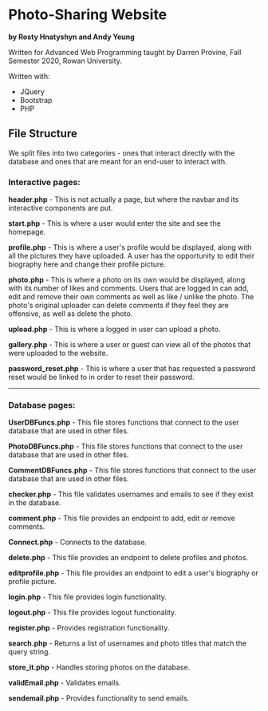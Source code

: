 # Photo-Sharing Website
**by Rosty Hnatyshyn and Andy Yeung**

Written for Advanced Web Programming taught by Darren Provine, Fall Semester 2020, Rowan University.

Written with:
- JQuery 
- Bootstrap
- PHP

## File Structure
We split files into two categories - ones that interact directly with the database and ones that are meant for an end-user to interact with.

### Interactive pages:

**header.php** - This is not actually a page, but where the navbar and its interactive components are put.

**start.php** - This is where a user would enter the site and see the homepage.

**profile.php** - This is where a user's profile would be displayed, along with all the pictures they have uploaded. A user has the opportunity to edit their biography here and change their profile picture.

**photo.php** - This is where a photo on its own would be displayed, along with its number of likes and comments. Users that are logged in can add, edit and remove their own comments as well as like / unlike the photo. The photo's original uploader can delete comments if they feel they are offensive, as well as delete the photo.

**upload.php** - This is where a logged in user can upload a photo.

**gallery.php** - This is where a user or guest can view all of the photos that were uploaded to the website.

**password_reset.php** - This is where a user that has requested a password reset would be linked to in order to reset their password.

***

### Database pages:

**UserDBFuncs.php** - This file stores functions that connect to the user database that are used in other files.

**PhotoDBFuncs.php** - This file stores functions that connect to the user database that are used in other files.

**CommentDBFuncs.php** - This file stores functions that connect to the user database that are used in other files.

**checker.php** - This file validates usernames and emails to see if they exist in the database.

**comment.php** - This file provides an endpoint to add, edit or remove comments.

**Connect.php** - Connects to the database.

**delete.php** - This file provides an endpoint to delete profiles and photos.

**editprofile.php** - This file provides an endpoint to edit a user's biography or profile picture.

**login.php** - This file provides login functionality.

**logout.php** - This file provides logout functionality.

**register.php** - Provides registration functionality.

**search.php** - Returns a list of usernames and photo titles that match the query string.

**store_it.php** - Handles storing photos on the database.

**validEmail.php** - Validates emails.

**sendemail.php** - Provides functionality to send emails.
